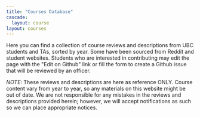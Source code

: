 ```yaml
---
title: "Courses Database"
cascade:
  layout: course
layout: courses
---
```


Here you can find a collection of course reviews and descriptions from UBC students and TAs, sorted by year. Some have been sourced from Reddit and student websites. Students who are interested in contributing may edit the page with the "Edit on Github" link or fill the form to create a Github issue that will be reviewed by an officer.

_NOTE_: These reviews and descriptions are here as reference ONLY. Course content vary from year to year, so any materials on this website might be out of date. We are not responsible for any mistakes in the reviews and descriptions provided herein; however, we will accept notifications as such so we can place appropriate notices.
